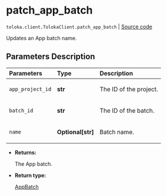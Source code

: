 # patch_app_batch
`toloka.client.TolokaClient.patch_app_batch` | [Source code](https://github.com/Toloka/toloka-kit/blob/v1.1.0.post1/src/client/__init__.py#L3822)

Updates an App batch name.

## Parameters Description

| Parameters | Type | Description |
| :----------| :----| :-----------|
`app_project_id`|**str**|<p>The ID of the project.</p>
`batch_id`|**str**|<p>The ID of the batch.</p>
`name`|**Optional\[str\]**|<p>Batch name.</p>

* **Returns:**

  The App batch.

* **Return type:**

  [AppBatch](toloka.client.app.AppBatch.md)

